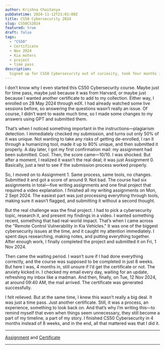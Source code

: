 ```yaml
---
author: Krishna Chaitanya
pubDatetime: 2024-11-12T21:01:00Z
title: CS50 Cybersecurity 2024
slug: CS50CS2024
featured: true
draft: false
tags:
  - "CS50"
  - Certificate
  - Nov 2024
  - Kia moters
  - project
  - time pass
description:
  Signed up for CS50 Cybersecurity out of curiosity, took four months instead of eight weeks, and got the certificate. Was it useful? Maybe. Was it needed? Probably not. Just something to look back on.
---
```


I don’t know why I even started this CS50 Cybersecurity course. Maybe just for time pass, maybe just because it was from Harvard, or maybe just because I wanted another certificate to add to my collection. Either way, I enrolled on 28 May 2024 through edX. I had already watched some live sessions before, so answering the questions wasn’t really an issue. Of course, I didn’t want to waste much time, so I made some changes to my answers using GPT and submitted them.

That’s when I noticed something important in the instructions—plagiarism detection. I immediately checked my submission, and turns out only 50% of it was unique. Not wanting to take any risks of getting de-enrolled, I ran it through a humanizing tool, made it up to 80% unique, and then submitted it properly. A day later, I got my first confirmation mail: my assignment had been submitted. Cool. Then, the score came—10/10. I was shocked. But after a moment, I realized it wasn’t the real deal; it was just Assignment 0. Basically, just a test to see if the submission process worked properly.

So, I moved on to Assignment 1. Same process, same tools, no changes. Submitted it and got a score of around 9. Not bad. The course had six assignments in total—five writing assignments and one final project that required a video explanation. I finished all my writing assignments on Mon, 2 Sept 2024. The easiest part was just processing everything through tools, making sure it wasn’t flagged, and submitting it without a second thought.

But the real challenge was the final project. I had to pick a cybersecurity topic, research it, and present my findings in a video. I wanted something recent, something that had real-world impact. That’s when I came across the "Remote Control Vulnerability in Kia Vehicles." It was one of the biggest cybersecurity issues at the time, and it caught my attention immediately. I spent days researching, making notes, and putting everything together. After enough work, I finally completed the project and submitted it on Fri, 1 Nov 2024.

Then came the waiting period. I wasn’t sure if I had done everything correctly, and the course was supposed to be completed in just 8 weeks. But here I was, 4 months in, still unsure if I’d get the certificate or not. The anxiety kicked in. I checked my email every day, waiting for an update, refreshing my inbox like a madman. And then, finally, on Tue, 12 Nov 2024, at around 09:40 AM, the mail arrived. The certificate was generated successfully.

I felt relieved. But at the same time, I knew this wasn’t really a big deal. It was just a time pass. Just another certificate. Still, it was a process, an experience, something to look back on. And that’s why I’m writing this—to remind myself that even when things seem unnecessary, they still become a part of my timeline, a part of my story. I finished CS50 Cybersecurity in 4 months instead of 8 weeks, and in the end, all that mattered was that I did it.

---
[Assignment](https://github.com/ekrishnachaitanya2004/Krishna-Site-Doc/tree/main/CS50CS2024) and 
[Certificate](https://certificates.cs50.io/020fb0b1-8dc9-494f-bf5f-efeec71dba7e.pdf?size=letter)

---
